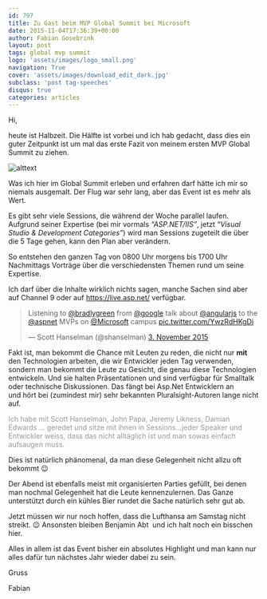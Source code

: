 ```yaml
---
id: 797
title: Zu Gast beim MVP Global Summit bei Microsoft
date: 2015-11-04T17:36:39+00:00
author: Fabian Gosebrink
layout: post
tags: global mvp summit 
logo: 'assets/images/logo_small.png'
navigation: True
cover: 'assets/images/download_edit_dark.jpg'
subclass: 'post tag-speeches'
disqus: true
categories: articles
---
```


Hi,

heute ist Halbzeit. Die Hälfte ist vorbei und ich hab gedacht, dass dies ein guter Zeitpunkt ist um mal das erste Fazit von meinem ersten MVP Global Summit zu ziehen.

![alttext]({{site.baseurl}}assets/articles/2015-11/44b49704-639f-454c-ae9d-9db90bab1512.jpg)

Was ich hier im Global Summit erleben und erfahren darf hätte ich mir so niemals ausgemalt. Der Flug war sehr lang, aber das Event ist es mehr als Wert.

Es gibt sehr viele Sessions, die während der Woche parallel laufen. Aufgrund seiner Expertise (bei mir vormals _&#8220;ASP.NET/IIS&#8221;_, jetzt _&#8220;Visual Studio & Development Categories&#8221;_) wird man Sessions zugeteilt die über die 5 Tage gehen, kann den Plan aber verändern.

So entstehen den ganzen Tag von 0800 Uhr morgens bis 1700 Uhr Nachmittags Vorträge über die verschiedensten Themen rund um seine Expertise.

Ich darf über die Inhalte wirklich nichts sagen, manche Sachen sind aber auf Channel 9 oder auf https://live.asp.net/ verfügbar.

<blockquote class="twitter-tweet" lang="de">
  <p dir="ltr" lang="en">
    Listening to <a href="https://twitter.com/bradlygreen">@bradlygreen</a> from <a href="https://twitter.com/google">@google</a> talk about <a href="https://twitter.com/angularjs">@angularjs</a> to the <a href="https://twitter.com/aspnet">@aspnet</a> MVPs on <a href="https://twitter.com/Microsoft">@Microsoft</a> campus <a href="https://t.co/YwzRdHKgDi">pic.twitter.com/YwzRdHKgDi</a>
  </p>
  
  <p>
    — Scott Hanselman (@shanselman) <a href="https://twitter.com/shanselman/status/661659280995520513">3. November 2015</a>
  </p>
</blockquote>


  
Fakt ist, man bekommt die Chance mit Leuten zu reden, die nicht nur **mit** den Technologien arbeiten, die wir Entwickler jeden Tag verwenden, sondern man bekommt die Leute zu Gesicht, die genau diese Technologien entwickeln. Und sie halten Präsentationen und sind verfügbar für Smalltalk oder technische Diskussionen. Das fängt bei Asp.Net Entwicklern an und hört bei (zumindest mir) sehr bekannten Pluralsight-Autoren lange nicht auf.

<span style="color: #999999;">Ich habe mit Scott Hanselman, John Papa, Jeremy Likness, Damian Edwards &#8230; geredet und sitze mit ihnen in Sessions&#8230;jeder Speaker und Entwickler weiss, dass das nicht alltäglich ist und man sowas einfach aufsaugen muss.</span>

Dies ist natürlich phänomenal, da man diese Gelegenheit nicht allzu oft bekommt 😉

Der Abend ist ebenfalls meist mit organisierten Parties gefüllt, bei denen man nochmal Gelegenheit hat die Leute kennenzulernen. Das Ganze unterstützt durch ein kühles Bier rundet die Sache natürlich sehr gut ab.

Jetzt müssen wir nur noch hoffen, dass die Lufthansa am Samstag nicht streikt. 😉 Ansonsten bleiben Benjamin Abt  und ich halt noch ein bisschen hier.

Alles in allem ist das Event bisher ein absolutes Highlight und man kann nur alles dafür tun nächstes Jahr wieder dabei zu sein.

Gruss

Fabian
